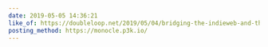 ```yaml
---
date: 2019-05-05 14:36:21
like_of: https://doubleloop.net/2019/05/04/bridging-the-indieweb-and-the-fediverse-part-2/
posting_method: https://monocle.p3k.io/
---
```

